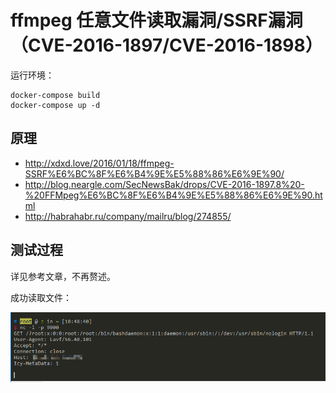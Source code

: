 # ffmpeg 任意文件读取漏洞/SSRF漏洞 （CVE-2016-1897/CVE-2016-1898）

运行环境：

```
docker-compose build
docker-compose up -d
```

## 原理

- http://xdxd.love/2016/01/18/ffmpeg-SSRF%E6%BC%8F%E6%B4%9E%E5%88%86%E6%9E%90/
- http://blog.neargle.com/SecNewsBak/drops/CVE-2016-1897.8%20-%20FFMpeg%E6%BC%8F%E6%B4%9E%E5%88%86%E6%9E%90.html
- http://habrahabr.ru/company/mailru/blog/274855/

## 测试过程

详见参考文章，不再赘述。

成功读取文件：

![](01.png)